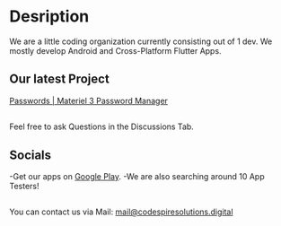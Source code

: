 # Desription
We are a little coding organization currently consisting out of 1 dev. We mostly develop Android and Cross-Platform Flutter Apps.
## Our latest Project
[Passwords | Materiel 3 Password Manager](https://github.com/CodeSpire-Solutions/Password-Manager-Materiel-3-Expressive)
##
Feel free to ask Questions in the Discussions Tab.
## Socials
-Get our apps on [Google Play](https://play.google.com/store/apps/dev?id=8372133258499339213&hl=en-US).
-We are also searching around 10 App Testers!
##
You can contact us via Mail: [mail@codespiresolutions.digital](mailto:mail@codespiresolutions.digital?subject=[GitHub])
